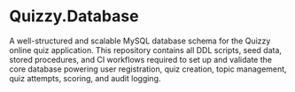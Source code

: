 # Quizzy.Database
A well-structured and scalable MySQL database schema for the Quizzy online quiz application. This repository contains all DDL scripts, seed data, stored procedures, and CI workflows required to set up and validate the core database powering user registration, quiz creation, topic management, quiz attempts, scoring, and audit logging.
